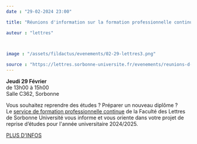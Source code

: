 ```yaml
---
date : "29-02-2024 23:00"

title: "Réunions d'information sur la formation professionnelle continue"

auteur : "lettres"

 

image : "/assets/fildactus/evenements/02-29-lettres3.png"

source : "https://lettres.sorbonne-universite.fr/evenements/reunions-d-information-sur-la-formation-professionnelle-continue"
---
```


__Jeudi 29 Février__  
de 13h00 à 15h00  
Salle C362, Sorbonne

Vous souhaitez reprendre des études ? Préparer un nouveau diplôme ?  
Le [service de formation professionnelle continue](https://lettres.sorbonne-universite.fr/formation/formation-tout-au-long-de-la-vie/formation-professionnelle-continue) de la Faculté des Lettres de Sorbonne Université vous informe et vous oriente dans votre projet de reprise d’études pour l'année universitaire 2024/2025.

[PLUS D'INFOS](https://lettres.sorbonne-universite.fr/evenements/reunions-d-information-sur-la-formation-professionnelle-continue)

